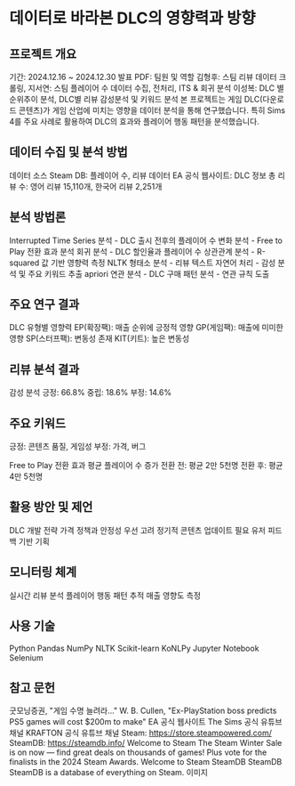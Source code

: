 # 데이터로 바라본 DLC의 영향력과 방향
## 프로젝트 개요
기간: 2024.12.16 ~ 2024.12.30
발표 PDF:
팀원 및 역할
김형후: 스팀 리뷰 데이터 크롤링, 
지서연: 스팀 플레이어 수 데이터 수집, 전처리, ITS & 회귀 분석
이성복: DLC 별 순위추이 분석, DLC별 리뷰 감성분석 및 키워드 분석
본 프로젝트는 게임 DLC(다운로드 콘텐츠)가 게임 산업에 미치는 영향을 데이터 분석을 통해 연구했습니다. 특히 Sims 4를 주요 사례로 활용하여 DLC의 효과와 플레이어 행동 패턴을 분석했습니다. 

## 데이터 수집 및 분석 방법
데이터 소스
Steam DB: 플레이어 수, 리뷰 데이터
EA 공식 웹사이트: DLC 정보
총 리뷰 수: 영어 리뷰 15,110개, 한국어 리뷰 2,251개

## 분석 방법론
Interrupted Time Series 분석 - DLC 출시 전후의 플레이어 수 변화 분석 - Free to Play 전환 효과 분석
회귀 분석 - DLC 할인율과 플레이어 수 상관관계 분석 - R-squared 값 기반 영향력 측정
NLTK 형태소 분석 - 리뷰 텍스트 자연어 처리 - 감성 분석 및 주요 키워드 추출
apriori 연관 분석 - DLC 구매 패턴 분석 - 연관 규칙 도출

## 주요 연구 결과
DLC 유형별 영향력
EP(확장팩): 매출 순위에 긍정적 영향
GP(게임팩): 매출에 미미한 영향
SP(스터프팩): 변동성 존재
KIT(키트): 높은 변동성

## 리뷰 분석 결과
감성 분석
긍정: 66.8% 
중립: 18.6%
부정: 14.6%

## 주요 키워드 
긍정: 콘텐츠 품질, 게임성 
부정: 가격, 버그

Free to Play 전환 효과
평균 플레이어 수 증가
전환 전: 평균 2만 5천명 
전환 후: 평균 4만 5천명

## 활용 방안 및 제언
DLC 개발 전략
가격 정책과 안정성 우선 고려
정기적 콘텐츠 업데이트 필요
유저 피드백 기반 기획

## 모니터링 체계
실시간 리뷰 분석
플레이어 행동 패턴 추적
매출 영향도 측정

## 사용 기술
Python
Pandas
NumPy
NLTK
Scikit-learn
KoNLPy
Jupyter Notebook
Selenium

## 참고 문헌
굿모닝증권, "게임 수명 늘려라..."
W. B. Cullen, "Ex-PlayStation boss predicts PS5 games will cost $200m to make"
EA 공식 웹사이트
The Sims 공식 유튜브 채널
KRAFTON 공식 유튜브 채널
Steam: https://store.steampowered.com/
SteamDB: https://steamdb.info/
Welcome to Steam
The Steam Winter Sale is on now — find great deals on thousands of games! Plus vote for the finalists in the 2024 Steam Awards.
Welcome to Steam
SteamDB
SteamDB
SteamDB is a database of everything on Steam.
이미지
